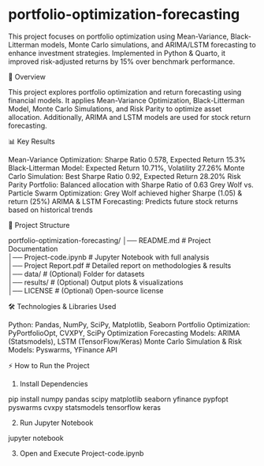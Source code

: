 # portfolio-optimization-forecasting
This project focuses on portfolio optimization using Mean-Variance, Black-Litterman models, Monte Carlo simulations, and ARIMA/LSTM forecasting to enhance investment strategies. Implemented in Python &amp; Quarto, it improved risk-adjusted returns by 15% over benchmark performance.

📌 Overview

This project explores portfolio optimization and return forecasting using financial models. It applies Mean-Variance Optimization, Black-Litterman Model, Monte Carlo Simulations, and Risk Parity to optimize asset allocation. Additionally, ARIMA and LSTM models are used for stock return forecasting.

📊 Key Results

Mean-Variance Optimization: Sharpe Ratio 0.578, Expected Return 15.3%
Black-Litterman Model: Expected Return 10.71%, Volatility 27.26%
Monte Carlo Simulation: Best Sharpe Ratio 0.92, Expected Return 28.20%
Risk Parity Portfolio: Balanced allocation with Sharpe Ratio of 0.63
Grey Wolf vs. Particle Swarm Optimization: Grey Wolf achieved higher Sharpe (1.05) & return (25%)
ARIMA & LSTM Forecasting: Predicts future stock returns based on historical trends

📂 Project Structure

portfolio-optimization-forecasting/
│── README.md  # Project Documentation  
│── Project-code.ipynb  # Jupyter Notebook with full analysis  
│── Project Report.pdf  # Detailed report on methodologies & results  
│── data/  # (Optional) Folder for datasets  
│── results/  # (Optional) Output plots & visualizations  
│── LICENSE  # (Optional) Open-source license  


🛠️ Technologies & Libraries Used

Python: Pandas, NumPy, SciPy, Matplotlib, Seaborn
Portfolio Optimization: PyPortfolioOpt, CVXPY, SciPy Optimization
Forecasting Models: ARIMA (Statsmodels), LSTM (TensorFlow/Keras)
Monte Carlo Simulation & Risk Models: Pyswarms, YFinance API

⚡ How to Run the Project

1. Install Dependencies

pip install numpy pandas scipy matplotlib seaborn yfinance pypfopt pyswarms cvxpy statsmodels tensorflow keras

2. Run Jupyter Notebook

jupyter notebook

3. Open and Execute Project-code.ipynb
